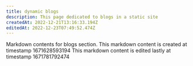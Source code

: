 ```yaml
---
title: dynamic blogs
description: This page dedicated to blogs in a static site
createdAt: 2022-12-21T13:16:33.194Z
editedAt: 2022-12-23T07:49:52.474Z
---
```


Markdown contents for blogs section.
This markdown content is created at timestamp 1671628593194
This markdown content is edited lastly at timestamp 1671781792474